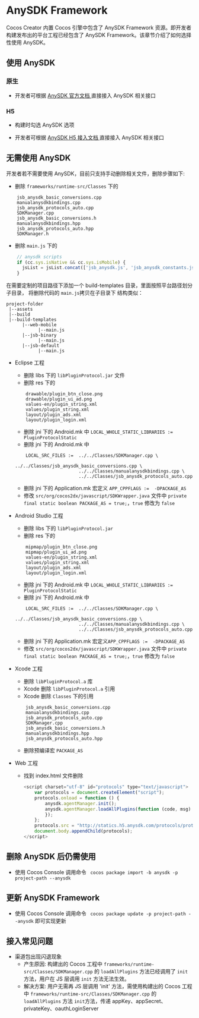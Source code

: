 
# AnySDK Framework

Cocos Creator 内置 Cocos 引擎中包含了 AnySDK Framework 资源。即开发者构建发布出的平台工程已经包含了 AnySDK Framework。该章节介绍了如何选择性使用 AnySDK。

## 使用 AnySDK 

### 原生

- 开发者可根据 [ AnySDK 官方文档 ](http://docs.anysdk.com) 直接接入 AnySDK 相关接口

### H5

- 构建时勾选 AnySDK 选项

- 开发者可根据 [ AnySDK H5 接入文档 ](http://docs.anysdk.com/H5Tutorial) 直接接入 AnySDK 相关接口


## 无需使用 AnySDK

开发者若不需要使用 AnySDK，目前只支持手动删除相关文件，删除步骤如下:
- 删除 `frameworks/runtime-src/Classes` 下的 
```
	jsb_anysdk_basic_conversions.cpp
	manualanysdkbindings.cpp
	jsb_anysdk_protocols_auto.cpp 
	SDKManager.cpp
	jsb_anysdk_basic_conversions.h
	manualanysdkbindings.hpp
	jsb_anysdk_protocols_auto.hpp 
	SDKManager.h
```

- 删除 `main.js` 下的
``` js
    // anysdk scripts
    if (cc.sys.isNative && cc.sys.isMobile) {
      jsList = jsList.concat(['jsb_anysdk.js', 'jsb_anysdk_constants.js']);
    }
```
在需要定制的项目路径下添加一个 build-templates 目录，里面按照平台路径划分子目录， 将删除代码的 `main.js`拷贝在子目录下
结构类似：

```
project-folder
 |--assets
 |--build
 |--build-templates
      |--web-mobile
            |--main.js
      |--jsb-binary
            |--main.js
      |--jsb-default
            |--main.js
```

- Eclipse 工程
	* 删除 libs 下的 `libPluginProtocol.jar` 文件
	* 删除 res 下的
	```
		drawable/plugin_btn_close.png
		drawable/plugin_ui_ad.png
		values-en/plugin_string.xml
		values/plugin_string.xml 
		layout/plugin_ads.xml
		layout/plugin_login.xml
	```
	* 删除 jni 下的 Android.mk 中 `LOCAL_WHOLE_STATIC_LIBRARIES := PluginProtocolStatic`
	* 删除 jni 下的 Android.mk 中
	```
		LOCAL_SRC_FILES :=  ../../Classes/SDKManager.cpp \ 
							../../Classes/jsb_anysdk_basic_conversions.cpp \
							../../Classes/manualanysdkbindings.cpp \
							../../Classes/jsb_anysdk_protocols_auto.cpp 
	```

	* 删除 jni 下的 Application.mk 宏定义 `APP_CPPFLAGS :=  -DPACKAGE_AS`
	* 修改 `src/org/cocos2dx/javascript/SDKWrapper.java` 文件中 `private final static boolean PACKAGE_AS = true;`，`true` 修改为 `false`
- Android Studio 工程
	* 删除 libs 下的 `libPluginProtocol.jar` 
	* 删除 res 下的
	```
		mipmap/plugin_btn_close.png
		mipmap/plugin_ui_ad.png
		values-en/plugin_string.xml
		values/plugin_string.xml
		layout/plugin_ads.xml
		layout/plugin_login.xml
	```
	* 删除 jni 下的 Android.mk 中 `LOCAL_WHOLE_STATIC_LIBRARIES := PluginProtocolStatic`
	* 删除 jni 下的 Android.mk 中 
	```
		LOCAL_SRC_FILES :=  ../../Classes/SDKManager.cpp \
							../../Classes/jsb_anysdk_basic_conversions.cpp \
							../../Classes/manualanysdkbindings.cpp \
							../../Classes/jsb_anysdk_protocols_auto.cpp
	```
	* 删除 jni 下的 Application.mk 宏定义`APP_CPPFLAGS :=  -DPACKAGE_AS`
	* 修改 `src/org/cocos2dx/javascript/SDKWrapper.java` 文件中 `private final static boolean PACKAGE_AS = true;`，`true` 修改为 `false`
- Xcode 工程
	* 删除 `libPluginProtocol.a` 库
	* Xcode 删除 `libPluginProtocol.a` 引用
	* Xcode 删除 `Classes` 下的引用
	```
		jsb_anysdk_basic_conversions.cpp
		manualanysdkbindings.cpp
		jsb_anysdk_protocols_auto.cpp 
		SDKManager.cpp
		jsb_anysdk_basic_conversions.h
		manualanysdkbindings.hpp
		jsb_anysdk_protocols_auto.hpp 
	```
	* 删除预编译宏 `PACKAGE_AS`
- Web 工程
	* 找到 index.html 文件删除
		```js
		<script charset="utf-8" id="protocols" type="text/javascript">
			var protocols = document.createElement("script");
			protocols.onload = function () {
				anysdk.agentManager.init();
				anysdk.agentManager.loadAllPlugins(function (code, msg) {
      			});
			};
			protocols.src = "http://statics.h5.anysdk.com/protocols/protocols.js";
			document.body.appendChild(protocols);
		</script>
  	 	```

## 删除 AnySDK 后仍需使用 
- 使用 Cocos Console 调用命令 ` cocos package import -b anysdk -p project-path --anysdk`

## 更新 AnySDK Framework
- 使用 Cocos Console 调用命令 ` cocos package update -p project-path --anysdk` 即可实现更新

## 接入常见问题
- 渠道包出现闪退现象
	* 产生原因: 构建出的 Cocos 工程中 `frameworks/runtime-src/Classes/SDKManager.cpp` 的 `loadAllPlugins` 方法已经调用了 `init` 方法，用户在 JS 层调用 `init` 方法无法生效。
	* 解决方案: 用户无需再 JS 层调用 'init' 方法，需使用构建出的 Cocos 工程中 `frameworks/runtime-src/Classes/SDKManager.cpp` 的 `loadAllPlugins` 方法 `init`方法，传递 appKey、appSecret、privateKey、oauthLoginServer
